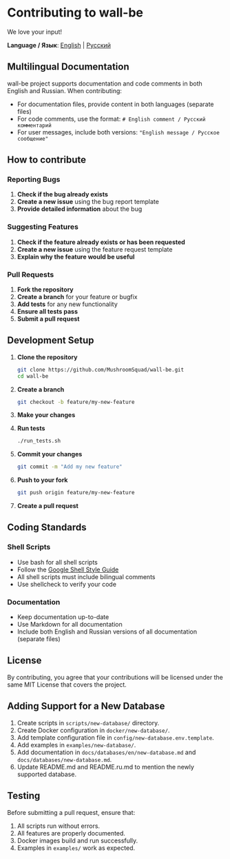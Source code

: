 # Contributing to wall-be

We love your input!

**Language / Язык**: [English](CONTRIBUTING.md) | [Русский](CONTRIBUTING.ru.md)

## Multilingual Documentation

wall-be project supports documentation and code comments in both English and Russian. When contributing:

- For documentation files, provide content in both languages (separate files)
- For code comments, use the format: `# English comment / Русский комментарий`
- For user messages, include both versions: `"English message / Русское сообщение"`

## How to contribute

### Reporting Bugs

1. **Check if the bug already exists**
2. **Create a new issue** using the bug report template
3. **Provide detailed information** about the bug

### Suggesting Features

1. **Check if the feature already exists or has been requested**
2. **Create a new issue** using the feature request template
3. **Explain why the feature would be useful**

### Pull Requests

1. **Fork the repository**
2. **Create a branch** for your feature or bugfix
3. **Add tests** for any new functionality
4. **Ensure all tests pass**
5. **Submit a pull request**

## Development Setup

1. **Clone the repository**
   ```bash
   git clone https://github.com/MushroomSquad/wall-be.git
   cd wall-be
   ```

2. **Create a branch**
   ```bash
   git checkout -b feature/my-new-feature
   ```

3. **Make your changes**

4. **Run tests**
   ```bash
   ./run_tests.sh
   ```

5. **Commit your changes**
   ```bash
   git commit -m "Add my new feature"
   ```

6. **Push to your fork**
   ```bash
   git push origin feature/my-new-feature
   ```

7. **Create a pull request**

## Coding Standards

### Shell Scripts

- Use bash for all shell scripts
- Follow the [Google Shell Style Guide](https://google.github.io/styleguide/shellguide.html)
- All shell scripts must include bilingual comments
- Use shellcheck to verify your code

### Documentation

- Keep documentation up-to-date
- Use Markdown for all documentation
- Include both English and Russian versions of all documentation (separate files)

## License

By contributing, you agree that your contributions will be licensed under the same MIT License that covers the project.

## Adding Support for a New Database

1. Create scripts in `scripts/new-database/` directory.
2. Create Docker configuration in `docker/new-database/`.
3. Add template configuration file in `config/new-database.env.template`.
4. Add examples in `examples/new-database/`.
5. Add documentation in `docs/databases/en/new-database.md` and `docs/databases/new-database.md`.
6. Update README.md and README.ru.md to mention the newly supported database.

## Testing

Before submitting a pull request, ensure that:

1. All scripts run without errors.
2. All features are properly documented.
3. Docker images build and run successfully.
4. Examples in `examples/` work as expected. 